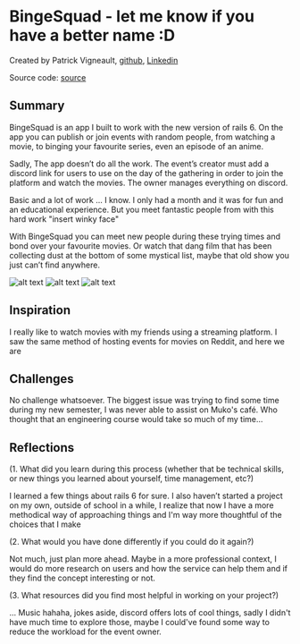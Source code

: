 # BingeSquad - let me know if you have a better name :D

Created by Patrick Vigneault, [github](https://github.com/vigpatrick), [Linkedin](https://www.linkedin.com/in/patrick-vigneault-84b50884/)

Source code: [source](https://github.com/vigpatrick/CodeWithFriends-Spring2020/tree/master)

## Summary

BingeSquad is an app I built to work with the new version of rails 6. On the app you can publish or join events with random people, from watching a movie, to binging your favourite series, even an episode of an anime.

Sadly, The app doesn’t do all the work. The event’s creator must add a discord link for users to use on the day of the gathering in order to join the platform and watch the movies. The owner manages everything on discord.

Basic and a lot of work ... I know. I only had a month and it was for fun and an educational experience. But you meet fantastic people from with this hard work "insert winky face"

With BingeSquad you can meet new people during these trying times and bond over your favourite movies. Or watch that dang film that has been collecting dust at the bottom of some mystical list, maybe that old show you just can’t find anywhere.

![alt text](https://github.com/vigpatrick/CodeWithFriends-Spring2020/blob/clean/projects/Vigp-project/assets/images/1.png)
![alt text](https://github.com/vigpatrick/CodeWithFriends-Spring2020/blob/clean/projects/Vigp-project/assets/images/2.png)
![alt text](https://github.com/vigpatrick/CodeWithFriends-Spring2020/blob/clean/projects/Vigp-project/assets/images/3.png)



## Inspiration

I really like to watch movies with my friends using a streaming platform. I saw the same method of hosting events for movies on Reddit, and here we are

## Challenges

No challenge whatsoever. The biggest issue was trying to find some time during my   new semester, I was never able to assist on Muko's café. Who thought that an engineering course would take so much of my time...

## Reflections

(1. What did you learn during this process (whether that be technical skills, or new things you learned about yourself, time management, etc?)

I learned a few things about rails 6 for sure. I also haven’t started a project on my own, outside of school in a while, I realize that now I have a more methodical way of approaching things and I'm way more thoughtful of the choices that I make

(2. What would you have done differently if you could do it again?)

Not much, just plan more ahead. Maybe in a more professional context, I would do more research on users and how the service can help them and if they find the concept interesting or not.

(3. What resources did you find most helpful in working on your project?)

... Music hahaha, jokes aside, discord offers lots of cool things, sadly I didn't have much time to explore those, maybe I could've found some way to reduce the workload for the event owner.
